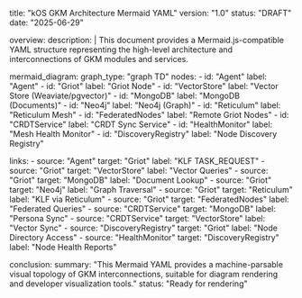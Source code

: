 title: "kOS GKM Architecture Mermaid YAML"
version: "1.0"
status: "DRAFT"
date: "2025-06-29"

overview:
  description: |
    This document provides a Mermaid.js-compatible YAML structure representing the high-level architecture and interconnections of GKM modules and services.

mermaid_diagram:
  graph_type: "graph TD"
  nodes:
    - id: "Agent"
      label: "Agent"
    - id: "Griot"
      label: "Griot Node"
    - id: "VectorStore"
      label: "Vector Store (Weaviate/pgvector)"
    - id: "MongoDB"
      label: "MongoDB (Documents)"
    - id: "Neo4j"
      label: "Neo4j (Graph)"
    - id: "Reticulum"
      label: "Reticulum Mesh"
    - id: "FederatedNodes"
      label: "Remote Griot Nodes"
    - id: "CRDTService"
      label: "CRDT Sync Service"
    - id: "HealthMonitor"
      label: "Mesh Health Monitor"
    - id: "DiscoveryRegistry"
      label: "Node Discovery Registry"

  links:
    - source: "Agent"
      target: "Griot"
      label: "KLF TASK_REQUEST"
    - source: "Griot"
      target: "VectorStore"
      label: "Vector Queries"
    - source: "Griot"
      target: "MongoDB"
      label: "Document Lookup"
    - source: "Griot"
      target: "Neo4j"
      label: "Graph Traversal"
    - source: "Griot"
      target: "Reticulum"
      label: "KLF via Reticulum"
    - source: "Griot"
      target: "FederatedNodes"
      label: "Federated Queries"
    - source: "CRDTService"
      target: "MongoDB"
      label: "Persona Sync"
    - source: "CRDTService"
      target: "VectorStore"
      label: "Vector Sync"
    - source: "DiscoveryRegistry"
      target: "Griot"
      label: "Node Directory Access"
    - source: "HealthMonitor"
      target: "DiscoveryRegistry"
      label: "Node Health Reports"

conclusion:
  summary: "This Mermaid YAML provides a machine-parsable visual topology of GKM interconnections, suitable for diagram rendering and developer visualization tools."
  status: "Ready for rendering"

